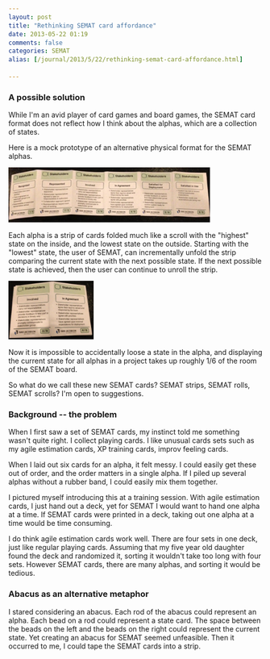 ```yaml
---
layout: post
title: "Rethinking SEMAT card affordance"
date: 2013-05-22 01:19
comments: false
categories: SEMAT                                
alias: [/journal/2013/5/22/rethinking-semat-card-affordance.html]

---
```

### A possible solution

While I'm an avid player of card games and board games, the SEMAT card format does not reflect how I think about the alphas, which are a collection of states. 

Here is a mock prototype of an alternative physical format for the SEMAT alphas. 

<span class="thumbnail-image-block ssNonEditable"><span><img src="/images/semat_strip_thumbnail.jpg" alt=""/></span></span>

Each alpha is a strip of cards folded much like a scroll with the "highest" state on the inside, and the lowest state on the outside. Starting with the "lowest" state, the user of SEMAT, can incrementally unfold the strip comparing the current state with the next possible state. If the next possible state is achieved, then the user can continue to unroll the strip. 

<span class="thumbnail-image-block ssNonEditable"><span><img src="/images/semat_current_next_thumbnail.jpg" height=116 alt=""/></span></span>

Now it is impossible to accidentally loose a state in the alpha, and displaying the current state for all alphas in a project takes up roughly 1/6 of the room of the SEMAT board.

So what do we call these new SEMAT cards? SEMAT strips, SEMAT rolls, SEMAT scrolls? I'm open to suggestions. 



### Background -- the problem

When I first saw a set of SEMAT cards, my instinct told me something wasn't quite right. I collect playing cards. I like unusual cards sets such as my agile estimation cards, XP training cards, improv feeling cards. 

When I laid out six cards for an alpha, it felt messy. I could easily get these out of order, and the order matters in a single alpha. If I piled up several alphas without a rubber band, I could easily mix them together.  

I pictured myself introducing this at a training session. With agile estimation cards, I just hand out a deck, yet for SEMAT I would want to hand one alpha at a time. If SEMAT cards were printed in a deck, taking out one alpha at a time would be time consuming.  

I do think agile estimation cards work well. There are four sets in one deck, just like regular playing cards. Assuming that my five year old daughter found the deck and randomized it, sorting it wouldn't take too long with four sets. However SEMAT cards, there are many alphas, and sorting it would be tedious. 

### Abacus as an alternative metaphor

I stared considering an abacus. Each rod of the abacus could represent an alpha. Each bead on a rod could represent a state card. The space between the beads on the left and the beads on the right could represent the current state. Yet creating an abacus for SEMAT seemed unfeasible. Then it occurred to me, I could tape the SEMAT cards into a strip.